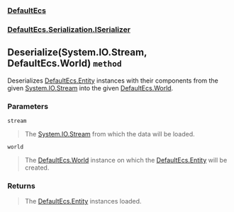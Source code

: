 ### [DefaultEcs](./DefaultEcs.md 'DefaultEcs')
### [DefaultEcs.Serialization.ISerializer](./DefaultEcs-Serialization-ISerializer.md 'DefaultEcs.Serialization.ISerializer')
## Deserialize(System.IO.Stream, DefaultEcs.World) `method`
Deserializes [DefaultEcs.Entity](./DefaultEcs-Entity.md 'DefaultEcs.Entity') instances with their components from the given [System.IO.Stream](https://docs.microsoft.com/en-us/dotnet/api/System.IO.Stream 'System.IO.Stream') into the given [DefaultEcs.World](./DefaultEcs-World.md 'DefaultEcs.World').
### Parameters

<a name='DefaultEcs-Serialization-ISerializer-Deserialize(System-IO-Stream-_DefaultEcs-World)-stream'></a>
`stream`
>The [System.IO.Stream](https://docs.microsoft.com/en-us/dotnet/api/System.IO.Stream 'System.IO.Stream') from which the data will be loaded.

<a name='DefaultEcs-Serialization-ISerializer-Deserialize(System-IO-Stream-_DefaultEcs-World)-world'></a>
`world`
>The [DefaultEcs.World](./DefaultEcs-World.md 'DefaultEcs.World') instance on which the [DefaultEcs.Entity](./DefaultEcs-Entity.md 'DefaultEcs.Entity') will be created.
### Returns
>The [DefaultEcs.Entity](./DefaultEcs-Entity.md 'DefaultEcs.Entity') instances loaded.
